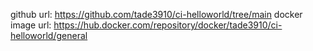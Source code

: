 github url: https://github.com/tade3910/ci-helloworld/tree/main
docker image url: https://hub.docker.com/repository/docker/tade3910/ci-helloworld/general